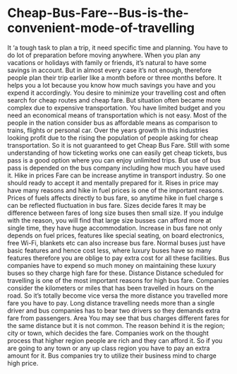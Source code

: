 # Cheap-Bus-Fare--Bus-is-the-convenient-mode-of-travelling
It ‘a tough   task to plan a trip, it need specific time and planning. You have to do lot of preparation before moving anywhere. When you plan any vacations or holidays with family or friends, it’s natural to have some savings in account. But in almost every case it’s not enough, therefore people plan their trip earlier like a month before or three months before. It helps you a lot because you know how much savings you have and you expend it accordingly. You desire to minimize your travelling cost and often search for cheap routes and cheap fare. But situation often became more complex due to expensive transportation. You have limited budget and you need an economical means of transportation which is not easy. Most of the people in the nation consider bus as affordable means as comparison to trains, flights or personal car. Over the years growth in this industries looking profit due to the rising the population of people asking for cheap transportation. So it is not guaranteed to get Cheap Bus Fare. Still with some understanding of how ticketing works one can easily get cheap tickets, bus pass is a good option where you can enjoy unlimited trips. But use of bus pass is depended on the bus company including how much you have used it.  Hike in prices Fare can be increase anytime in transport industry. So one should ready to accept it and mentally prepared for it. Rises in price may have many reasons and hike in fuel prices is one of the important reasons. Prices of fuels affects directly to bus fare, so anytime hike in fuel charge s can be reflected fluctuation in bus fare. Sizes decide fares It may be difference between fares of long size buses then small size. If you indulge with the reason, you will find that large size busses can afford more at single time, they have huge accommodation. Increase in bus fare not only depends on fuel prices, features like special seating, on board electronics, free Wi-Fi, blankets etc can also increase bus fare. Normal buses just have basic features and hence cost less, where luxury buses have so many features therefore you are oblige to pay extra cost for all these facilities. Bus companies have to expend so much money on maintaining these luxury buses so they charge high fare for these.   Distance  Distance scheduled for travelling is one of the most important reasons for high bus fare. Companies consider the kilometers or miles that has been travelled in hours on the road. So it’s totally become vice versa the more distance you travelled more fare you have to pay. Long distance travelling needs more than a single driver and bus companies has to bear two drivers so they demands extra fare from passengers.   Area You may see that bus charges different fares for the same distance but it is not common. The reason behind it is the region; city or town, which decides the fare. Companies work on the thought process that higher region people are rich and they can afford it. So if you are going to any town or any up class region you have to pay an extra amount for it. Bus companies try to utilize their business mind to charge high price.

